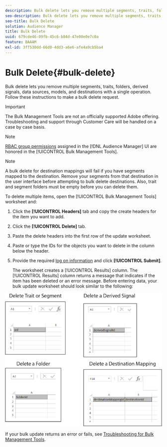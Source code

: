 ```yaml
---
description: Bulk delete lets you remove multiple segments, traits, folders, derived signals, data sources, models, and destinations with a single operation. Follow these instructions to make a bulk delete request.
seo-description: Bulk delete lets you remove multiple segments, traits, folders, derived signals, data sources, models, and destinations with a single operation. Follow these instructions to make a bulk delete request.
seo-title: Bulk Delete
solution: Audience Manager
title: Bulk Delete
uuid: 679cde46-09fb-45c6-b84d-47e00e0e7c0a
feature: BAAAM
exl-id: 3ff530dd-66d0-4dd3-a6e6-afe4a9cb5ba4
---
```

# Bulk Delete{#bulk-delete}

Bulk delete lets you remove multiple segments, traits, folders, derived signals, data sources, models, and destinations with a single operation. Follow these instructions to make a bulk delete request.

>[!IMPORTANT]
>
>The Bulk Management Tools are not an officially supported Adobe offering. Troubleshooting and support through Customer Care will be handled on a case by case basis.

<!-- 

<p>t_bulk_delete.xml </p>

 -->

>[!NOTE]
>
>[RBAC group permissions](../../features/administration/administration-overview.md) assigned in the [!DNL Audience Manager] UI are honored in the [!UICONTROL Bulk Management Tools].

>[!NOTE]
>
>A bulk delete for destination mappings will fail if you have segments mapped to the destination. Remove your segments from that destination in the user interface before attempting to bulk delete destinations. Also, trait and segment folders must be empty before you can delete them.

To delete multiple items, open the [!UICONTROL Bulk Management Tools] worksheet and:

1. Click the **[!UICONTROL Headers]** tab and copy the create headers for the item you want to add.
2. Click the **[!UICONTROL Delete]** tab.
3. Paste the delete headers into the first row of the update worksheet.
4. Paste or type the IDs for the objects you want to delete in the column below the header.
5. Provide the required [log on information](../../reference/bulk-management-tools/bulk-management-intro.md#auth-reqs) and click **[!UICONTROL Submit]**.

   The worksheet creates a [!UICONTROL Results] column. The [!UICONTROL Results] column returns a message that indicates if the item has been deleted or an error message. 
   Before entering data, your bulk update worksheet should look similar to the following:

![](assets/delete.png)

If your bulk update returns an error or fails, see [Troubleshooting for Bulk Management Tools](../../reference/bulk-management-tools/bulk-troubleshooting.md).
